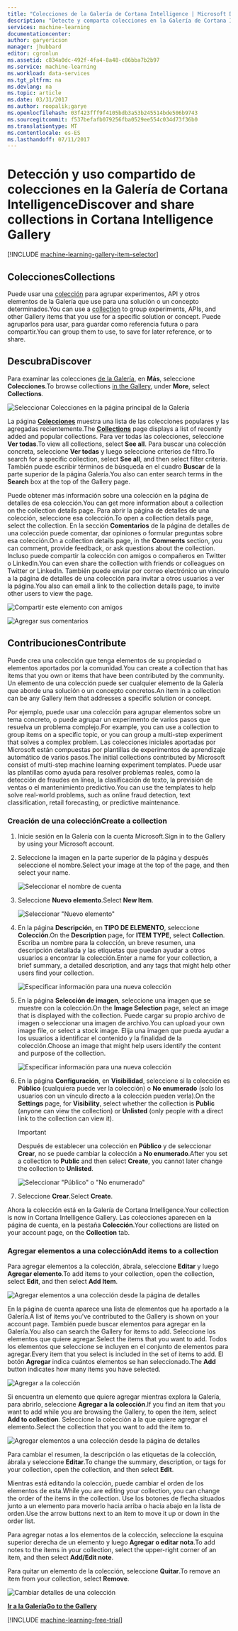 ```yaml
---
title: "Colecciones de la Galería de Cortana Intelligence | Microsoft Docs"
description: "Detecte y comparta colecciones en la Galería de Cortana Intelligence."
services: machine-learning
documentationcenter: 
author: garyericson
manager: jhubbard
editor: cgronlun
ms.assetid: c834a0dc-492f-4fa4-8a48-c86bba7b2b97
ms.service: machine-learning
ms.workload: data-services
ms.tgt_pltfrm: na
ms.devlang: na
ms.topic: article
ms.date: 03/31/2017
ms.author: roopalik;garye
ms.openlocfilehash: 03f423fff9f4105bdb3a53b245514bde506b9743
ms.sourcegitcommit: f537befafb079256fba0529ee554c034d73f36b0
ms.translationtype: MT
ms.contentlocale: es-ES
ms.lasthandoff: 07/11/2017
---
```

# <a name="discover-and-share-collections-in-cortana-intelligence-gallery"></a><span data-ttu-id="93158-103">Detección y uso compartido de colecciones en la Galería de Cortana Intelligence</span><span class="sxs-lookup"><span data-stu-id="93158-103">Discover and share collections in Cortana Intelligence Gallery</span></span>
[!INCLUDE [machine-learning-gallery-item-selector](../../includes/machine-learning-gallery-item-selector.md)]

## <a name="collections"></a><span data-ttu-id="93158-104">Colecciones</span><span class="sxs-lookup"><span data-stu-id="93158-104">Collections</span></span>
<span data-ttu-id="93158-105">Puede usar una [colección](https://gallery.cortanaintelligence.com/collections) para agrupar experimentos, API y otros elementos de la Galería que use para una solución o un concepto determinados.</span><span class="sxs-lookup"><span data-stu-id="93158-105">You can use a [collection](https://gallery.cortanaintelligence.com/collections) to group experiments, APIs, and other Gallery items that you use for a specific solution or concept.</span></span> <span data-ttu-id="93158-106">Puede agruparlos para usar, para guardar como referencia futura o para compartir.</span><span class="sxs-lookup"><span data-stu-id="93158-106">You can group them to use, to save for later reference, or to share.</span></span>

## <a name="discover"></a><span data-ttu-id="93158-107">Descubra</span><span class="sxs-lookup"><span data-stu-id="93158-107">Discover</span></span>
<span data-ttu-id="93158-108">Para examinar las colecciones [de la Galería](http://gallery.cortanaintelligence.com), en **Más**, seleccione **Colecciones**.</span><span class="sxs-lookup"><span data-stu-id="93158-108">To browse collections [in the Gallery](http://gallery.cortanaintelligence.com), under **More**, select **Collections**.</span></span>

![Seleccionar Colecciones en la página principal de la Galería](media/machine-learning-gallery-collections/select-collections-in-gallery.png)

<span data-ttu-id="93158-110">La página **[Colecciones](https://gallery.cortanaintelligence.com/collections)** muestra una lista de las colecciones populares y las agregadas recientemente.</span><span class="sxs-lookup"><span data-stu-id="93158-110">The **[Collections](https://gallery.cortanaintelligence.com/collections)** page displays a list of recently added and popular collections.</span></span> <span data-ttu-id="93158-111">Para ver todas las colecciones, seleccione **Ver todas**.</span><span class="sxs-lookup"><span data-stu-id="93158-111">To view all collections, select **See all**.</span></span> <span data-ttu-id="93158-112">Para buscar una colección concreta, seleccione **Ver todas** y luego seleccione criterios de filtro.</span><span class="sxs-lookup"><span data-stu-id="93158-112">To search for a specific collection, select **See all**, and then select filter criteria.</span></span> <span data-ttu-id="93158-113">También puede escribir términos de búsqueda en el cuadro **Buscar** de la parte superior de la página Galería.</span><span class="sxs-lookup"><span data-stu-id="93158-113">You also can enter search terms in the **Search** box at the top of the Gallery page.</span></span>

<span data-ttu-id="93158-114">Puede obtener más información sobre una colección en la página de detalles de esa colección.</span><span class="sxs-lookup"><span data-stu-id="93158-114">You can get more information about a collection on the collection details page.</span></span> <span data-ttu-id="93158-115">Para abrir la página de detalles de una colección, seleccione esa colección.</span><span class="sxs-lookup"><span data-stu-id="93158-115">To open a collection details page, select the collection.</span></span> <span data-ttu-id="93158-116">En la sección **Comentarios** de la página de detalles de una colección puede comentar, dar opiniones o formular preguntas sobre esa colección.</span><span class="sxs-lookup"><span data-stu-id="93158-116">On a collection details page, in the **Comments** section, you can comment, provide feedback, or ask questions about the collection.</span></span> <span data-ttu-id="93158-117">Incluso puede compartir la colección con amigos o compañeros en Twitter o LinkedIn.</span><span class="sxs-lookup"><span data-stu-id="93158-117">You can even share the collection with friends or colleagues on Twitter or LinkedIn.</span></span> <span data-ttu-id="93158-118">También puede enviar por correo electrónico un vínculo a la página de detalles de una colección para invitar a otros usuarios a ver la página.</span><span class="sxs-lookup"><span data-stu-id="93158-118">You also can email a link to the collection details page, to invite other users to view the page.</span></span>

![Compartir este elemento con amigos](media/machine-learning-gallery-how-to-use-contribute-publish/share-links.png)

![Agregar sus comentarios](media/machine-learning-gallery-how-to-use-contribute-publish/comments.png)

## <a name="contribute"></a><span data-ttu-id="93158-121">Contribuciones</span><span class="sxs-lookup"><span data-stu-id="93158-121">Contribute</span></span>
<span data-ttu-id="93158-122">Puede crea una colección que tenga elementos de su propiedad o elementos aportados por la comunidad.</span><span class="sxs-lookup"><span data-stu-id="93158-122">You can create a collection that has items that you own or items that have been contributed by the community.</span></span> <span data-ttu-id="93158-123">Un elemento de una colección puede ser cualquier elemento de la Galería que aborde una solución o un concepto concretos.</span><span class="sxs-lookup"><span data-stu-id="93158-123">An item in a collection can be any Gallery item that addresses a specific solution or concept.</span></span>

<span data-ttu-id="93158-124">Por ejemplo, puede usar una colección para agrupar elementos sobre un tema concreto, o puede agrupar un experimento de varios pasos que resuelva un problema complejo.</span><span class="sxs-lookup"><span data-stu-id="93158-124">For example, you can use a collection to group items on a specific topic, or you can group a multi-step experiment that solves a complex problem.</span></span> <span data-ttu-id="93158-125">Las colecciones iniciales aportadas por Microsoft están compuestas por plantillas de experimentos de aprendizaje automático de varios pasos.</span><span class="sxs-lookup"><span data-stu-id="93158-125">The initial collections contributed by Microsoft consist of multi-step machine learning experiment templates.</span></span> <span data-ttu-id="93158-126">Puede usar las plantillas como ayuda para resolver problemas reales, como la detección de fraudes en línea, la clasificación de texto, la previsión de ventas o el mantenimiento predictivo.</span><span class="sxs-lookup"><span data-stu-id="93158-126">You can use the templates to help solve real-world problems, such as online fraud detection, text classification, retail forecasting, or predictive maintenance.</span></span>

### <a name="create-a-collection"></a><span data-ttu-id="93158-127">Creación de una colección</span><span class="sxs-lookup"><span data-stu-id="93158-127">Create a collection</span></span>

1. <span data-ttu-id="93158-128">Inicie sesión en la Galería con la cuenta Microsoft.</span><span class="sxs-lookup"><span data-stu-id="93158-128">Sign in to the Gallery by using your Microsoft account.</span></span>

2.  <span data-ttu-id="93158-129">Seleccione la imagen en la parte superior de la página y después seleccione el nombre.</span><span class="sxs-lookup"><span data-stu-id="93158-129">Select your image at the top of the page, and then select your name.</span></span>
  
    ![Seleccionar el nombre de cuenta](media/machine-learning-gallery-collections/click-account-name.png)

3. <span data-ttu-id="93158-131">Seleccione **Nuevo elemento**.</span><span class="sxs-lookup"><span data-stu-id="93158-131">Select **New Item**.</span></span>
   
    ![Seleccionar "Nuevo elemento"](media/machine-learning-gallery-collections/click-new-item.png)
4. <span data-ttu-id="93158-133">En la página **Descripción**, en **TIPO DE ELEMENTO**, seleccione **Colección**.</span><span class="sxs-lookup"><span data-stu-id="93158-133">On the **Description** page, for **ITEM TYPE**, select **Collection**.</span></span> <span data-ttu-id="93158-134">Escriba un nombre para la colección, un breve resumen, una descripción detallada y las etiquetas que puedan ayudar a otros usuarios a encontrar la colección.</span><span class="sxs-lookup"><span data-stu-id="93158-134">Enter a name for your collection, a brief summary, a detailed description, and any tags that might help other users find your collection.</span></span>
   
    ![Especificar información para una nueva colección](media/machine-learning-gallery-collections/create-collection-page-1.png)
5. <span data-ttu-id="93158-136">En la página **Selección de imagen**, seleccione una imagen que se muestre con la colección.</span><span class="sxs-lookup"><span data-stu-id="93158-136">On the **Image Selection** page, select an image that is displayed with the collection.</span></span> <span data-ttu-id="93158-137">Puede cargar su propio archivo de imagen o seleccionar una imagen de archivo.</span><span class="sxs-lookup"><span data-stu-id="93158-137">You can upload your own image file, or select a stock image.</span></span> <span data-ttu-id="93158-138">Elija una imagen que pueda ayudar a los usuarios a identificar el contenido y la finalidad de la colección.</span><span class="sxs-lookup"><span data-stu-id="93158-138">Choose an image that might help users identify the content and purpose of the collection.</span></span>
   
    ![Especificar información para una nueva colección](media/machine-learning-gallery-collections/create-collection-page-2.png)
6. <span data-ttu-id="93158-140">En la página **Configuración**, en **Visibilidad**, seleccione si la colección es **Público** (cualquiera puede ver la colección) o **No enumerado** (solo los usuarios con un vínculo directo a la colección pueden verla).</span><span class="sxs-lookup"><span data-stu-id="93158-140">On the **Settings** page, for **Visibility**, select whether the collection is **Public** (anyone can view the collection) or **Unlisted** (only people with a direct link to the collection can view it).</span></span>
   
   > [!IMPORTANT]
   > <span data-ttu-id="93158-141">Después de establecer una colección en **Público** y de seleccionar **Crear**, no se puede cambiar la colección a **No enumerado**.</span><span class="sxs-lookup"><span data-stu-id="93158-141">After you set a collection to **Public** and then select **Create**, you cannot later change the collection to **Unlisted**.</span></span>
   > 
   > 
   
    ![Seleccionar "Público" o "No enumerado"](media/machine-learning-gallery-collections/create-collection-page-3.png)
7. <span data-ttu-id="93158-143">Seleccione **Crear**.</span><span class="sxs-lookup"><span data-stu-id="93158-143">Select **Create**.</span></span>

<span data-ttu-id="93158-144">Ahora la colección está en la Galería de Cortana Intelligence.</span><span class="sxs-lookup"><span data-stu-id="93158-144">Your collection is now in Cortana Intelligence Gallery.</span></span> <span data-ttu-id="93158-145">Las colecciones aparecen en la página de cuenta, en la pestaña **Colección**.</span><span class="sxs-lookup"><span data-stu-id="93158-145">Your collections are listed on your account page, on the **Collection** tab.</span></span>

### <a name="add-items-to-a-collection"></a><span data-ttu-id="93158-146">Agregar elementos a una colección</span><span class="sxs-lookup"><span data-stu-id="93158-146">Add items to a collection</span></span>
<span data-ttu-id="93158-147">Para agregar elementos a la colección, ábrala, seleccione **Editar** y luego **Agregar elemento**.</span><span class="sxs-lookup"><span data-stu-id="93158-147">To add items to your collection, open the collection, select **Edit**, and then select **Add Item**.</span></span>

![Agregar elementos a una colección desde la página de detalles](media/machine-learning-gallery-collections/add-to-collection-from-details-page.png)

<span data-ttu-id="93158-149">En la página de cuenta aparece una lista de elementos que ha aportado a la Galería.</span><span class="sxs-lookup"><span data-stu-id="93158-149">A list of items you've contributed to the Gallery is shown on your account page.</span></span> <span data-ttu-id="93158-150">También puede buscar elementos para agregar en la Galería.</span><span class="sxs-lookup"><span data-stu-id="93158-150">You also can search the Gallery for items to add.</span></span> <span data-ttu-id="93158-151">Seleccione los elementos que quiere agregar.</span><span class="sxs-lookup"><span data-stu-id="93158-151">Select the items that you want to add.</span></span> <span data-ttu-id="93158-152">Todos los elementos que seleccione se incluyen en el conjunto de elementos para agregar.</span><span class="sxs-lookup"><span data-stu-id="93158-152">Every item that you select is included in the set of items to add.</span></span> <span data-ttu-id="93158-153">El botón **Agregar** indica cuántos elementos se han seleccionado.</span><span class="sxs-lookup"><span data-stu-id="93158-153">The **Add** button indicates how many items you have selected.</span></span>

![Agregar a la colección](media/machine-learning-gallery-collections/add-to-collection.png)

<span data-ttu-id="93158-155">Si encuentra un elemento que quiere agregar mientras explora la Galería, para abrirlo, seleccione **Agregar a la colección**.</span><span class="sxs-lookup"><span data-stu-id="93158-155">If you find an item that you want to add while you are browsing the Gallery, to open the item, select **Add to collection**.</span></span> <span data-ttu-id="93158-156">Seleccione la colección a la que quiere agregar el elemento.</span><span class="sxs-lookup"><span data-stu-id="93158-156">Select the collection that you want to add the item to.</span></span>

![Agregar elementos a una colección desde la página de detalles](media/machine-learning-gallery-collections/add-to-collection-from-item-details.png)

<span data-ttu-id="93158-158">Para cambiar el resumen, la descripción o las etiquetas de la colección, ábrala y seleccione **Editar**.</span><span class="sxs-lookup"><span data-stu-id="93158-158">To change the summary, description, or tags for your collection, open the collection, and then select **Edit**.</span></span> 

<span data-ttu-id="93158-159">Mientras está editando la colección, puede cambiar el orden de los elementos de esta.</span><span class="sxs-lookup"><span data-stu-id="93158-159">While you are editing your collection, you can change the order of the items in the collection.</span></span> <span data-ttu-id="93158-160">Use los botones de flecha situados junto a un elemento para moverlo hacia arriba o hacia abajo en la lista de orden.</span><span class="sxs-lookup"><span data-stu-id="93158-160">Use the arrow buttons next to an item to move it up or down in the order list.</span></span> 

<span data-ttu-id="93158-161">Para agregar notas a los elementos de la colección, seleccione la esquina superior derecha de un elemento y luego **Agregar o editar nota**.</span><span class="sxs-lookup"><span data-stu-id="93158-161">To add notes to the items in your collection, select the upper-right corner of an item, and then select **Add/Edit note**.</span></span> 

<span data-ttu-id="93158-162">Para quitar un elemento de la colección, seleccione **Quitar**.</span><span class="sxs-lookup"><span data-stu-id="93158-162">To remove an item from your collection, select **Remove**.</span></span>

![Cambiar detalles de una colección](media/machine-learning-gallery-collections/change-collection-details.png)

<span data-ttu-id="93158-164">**[Ir a la Galería](http://gallery.cortanaintelligence.com)**</span><span class="sxs-lookup"><span data-stu-id="93158-164">**[Go to the Gallery](http://gallery.cortanaintelligence.com)**</span></span>

[!INCLUDE [machine-learning-free-trial](../../includes/machine-learning-free-trial.md)]
